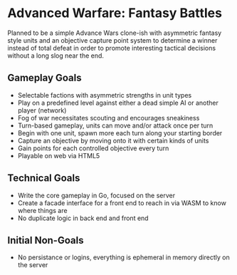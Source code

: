 # Advanced Warfare: Fantasy Battles

Planned to be a simple Advance Wars clone-ish with asymmetric fantasy style units
and an objective capture point system to determine a winner instead of total defeat
in order to promote interesting tactical decisions without a long slog near the end.

## Gameplay Goals

* Selectable factions with asymmetric strengths in unit types
* Play on a predefined level against either a dead simple AI or another player (network)
* Fog of war necessitates scouting and encourages sneakiness
* Turn-based gameplay, units can move and/or attack once per turn
* Begin with one unit, spawn more each turn along your starting border
* Capture an objective by moving onto it with certain kinds of units
* Gain points for each controlled objective every turn
* Playable on web via HTML5

## Technical Goals

* Write the core gameplay in Go, focused on the server
* Create a facade interface for a front end to reach in via WASM to know where things are
* No duplicate logic in back end and front end

## Initial Non-Goals

* No persistance or logins, everything is ephemeral in memory directly on the server
